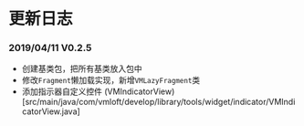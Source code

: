 更新日志
=======

### 2019/04/11 V0.2.5
- 创建基类包，把所有基类放入包中
- 修改`Fragment`懒加载实现，新增`VMLazyFragment`类
- 添加指示器自定义控件 (VMIndicatorView)[src/main/java/com/vmloft/develop/library/tools/widget/indicator/VMIndicatorView.java]
